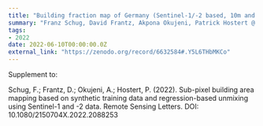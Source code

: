 ```yaml
---
title: "Building fraction map of Germany (Sentinel-1/-2 based, 10m and 100m resolution)"
summary: "Franz Schug, David Frantz, Akpona Okujeni, Patrick Hostert @ Zenodo"
tags:
- 2022
date: 2022-06-10T00:00:00.0Z
external_link: "https://zenodo.org/record/6632584#.Y5L6THbMKCo"
---
```


Supplement to:

Schug, F.; Frantz, D.; Okujeni, A.; Hostert, P. (2022). Sub-pixel building area mapping based on synthetic training data and regression-based unmixing using Sentinel-1 and -2 data. Remote Sensing Letters. DOI: 10.1080/2150704X.2022.2088253
